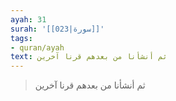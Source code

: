 ```yaml
---
ayah: 31
surah: '[[023|سورة]]'
tags:
- quran/ayah
text: ثم أنشأنا من بعدهم قرنا آخرين
---
```

> ثم أنشأنا من بعدهم قرنا آخرين
